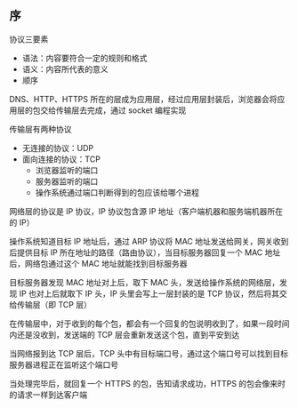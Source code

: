 ## 序

协议三要素
  - 语法：内容要符合一定的规则和格式
  - 语义：内容所代表的意义
  - 顺序

DNS、HTTP、HTTPS 所在的层成为应用层，经过应用层封装后，浏览器会将应用层的包交给传输层去完成，通过 socket 编程实现

传输层有两种协议
  - 无连接的协议：UDP
  - 面向连接的协议：TCP
    - 浏览器监听的端口
    - 服务器监听的端口
    - 操作系统通过端口判断得到的包应该给哪个进程

网络层的协议是 IP 协议，IP 协议包含源 IP 地址（客户端机器和服务端机器所在的 IP）

操作系统知道目标 IP 地址后，通过 ARP 协议将 MAC 地址发送给网关，网关收到后提供目标 IP 所在地址的路径（路由协议），当目标服务器回复一个 MAC 地址后，网络包通过这个 MAC 地址就能找到目标服务器

目标服务器发现 MAC 地址对上后，取下 MAC 头，发送给操作系统的网络层，发现 IP 也对上后就取下 IP 头，IP 头里会写上一层封装的是 TCP 协议，然后将其交给传输层（即 TCP 层）

在传输层中，对于收到的每个包，都会有一个回复的包说明收到了，如果一段时间内还是没收到，发送端的 TCP 层会重新发送这个包，直到平安到达

当网络报到达 TCP 层后，TCP 头中有目标端口号，通过这个端口号可以找到目标服务器进程正在监听这个端口号

当处理完毕后，就回复一个 HTTPS 的包，告知请求成功，HTTPS 的包会像来时的请求一样到达客户端
